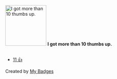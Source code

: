 <img src="https://my-badges.github.io/my-badges/thumbs-up-10.png" alt="I got more than 10 thumbs up." title="I got more than 10 thumbs up." width="128">
<strong>I got more than 10 thumbs up.</strong>
<br><br>

* <a href="https://github.com/SigNoz/signoz/issues/6001">11 👍</a>


Created by <a href="https://github.com/my-badges/my-badges">My Badges</a>